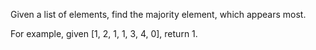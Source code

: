 Given a list of elements, find the majority element, which appears most.

For example, given [1, 2, 1, 1, 3, 4, 0], return 1.